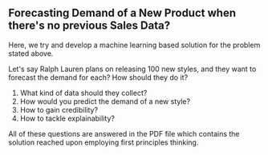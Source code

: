 ## Forecasting Demand of a New Product when there's no previous Sales Data?

Here, we try and develop a machine learning based solution for the problem stated above.

Let's say Ralph Lauren plans on releasing 100 new styles, and they want to forecast the demand for each? How should they do it? 
1. What kind of data should they collect? 
2. How would you predict the demand of a new style?
3. How to gain credibility?
4. How to tackle explainability?

All of these questions are answered in the PDF file which contains the solution reached upon employing first principles thinking.
